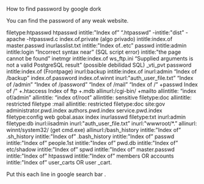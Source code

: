 How to find password by google dork



You can find the password of any weak website.

filetype:htpasswd htpasswd
intitle:"Index of” “.htpasswd” -intitle:"dist” -apache -htpasswd.c
index.of.private (algo privado)
intitle:index.of master.passwd
inurlasslist.txt
intitle:"Index of..etc” passwd
intitle:admin intitle:login
“Incorrect syntax near” (SQL script error)
intitle:"the page cannot be found” inetmgr
intitle:index.of ws_ftp.ini
“Supplied arguments is not a valid PostgreSQL result” (possible debilidad SQL)
_vti_pvt password intitle:index.of (Frontpage)
inurl:backup intitle:index.of inurl:admin
“Index of /backup”
index.of.password
index.of.winnt
inurl:"auth_user_file.txt”
“Index of /admin”
“Index of /password”
“Index of /mail”
“Index of /” +passwd
Index of /” +.htaccess
Index of ftp +.mdb allinurl:/cgi-bin/ +mailto
allintitle: “index of/admin”
allintitle: “index of/root”
allintitle: sensitive filetype:doc
allintitle: restricted filetype :mail
allintitle: restricted filetype:doc site:gov
administrator.pwd.index
authors.pwd.index
service.pwd.index
filetype:config web
gobal.asax index
inurlasswd filetype:txt
inurl:admin filetype:db
inurl:iisadmin
inurl:"auth_user_file.txt”
inurl:"wwwroot/*.”
allinurl: winnt/system32/ (get cmd.exe)
allinurl:/bash_history
intitle:"Index of” .sh_history
intitle:"Index of” .bash_history
intitle:"Index of” passwd
intitle:"Index of” people.1st
intitle:"Index of” pwd.db
intitle:"Index of” etc/shadow
intitle:"Index of” spwd
intitle:"Index of” master.passwd
intitle:"Index of” htpasswd
intitle:"Index of” members OR accounts
intitle:"Index of” user_carts OR user _cart.

Put this each line in google search bar .
